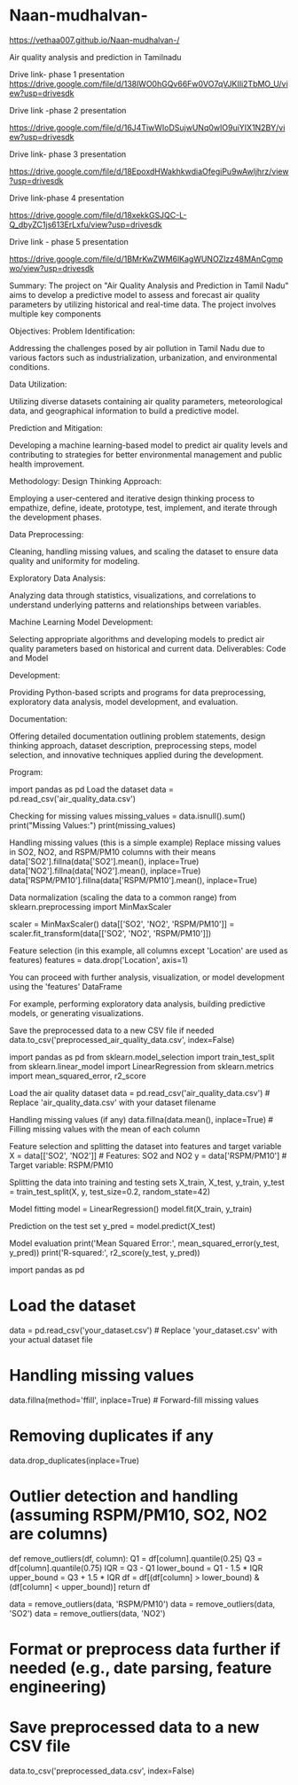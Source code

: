 # Naan-mudhalvan-

https://vethaa007.github.io/Naan-mudhalvan-/


Air quality analysis and prediction in Tamilnadu 

Drive link- phase 1 presentation
https://drive.google.com/file/d/138lWO0hGQv66Fw0VO7qVJKIIi2TbMO_U/view?usp=drivesdk

Drive link -phase 2 presentation

https://drive.google.com/file/d/16J4TiwWIoDSujwUNq0wIO9uiYIX1N2BY/view?usp=drivesdk

Drive link- phase 3 presentation

https://drive.google.com/file/d/18EpoxdHWakhkwdiaOfegiPu9wAwljhrz/view?usp=drivesdk

Drive link-phase 4 presentation

https://drive.google.com/file/d/18xekkGSJQC-L-Q_dbyZC1js613ErLxfu/view?usp=drivesdk


Drive link - phase 5 presentation 

https://drive.google.com/file/d/1BMrKwZWM6lKagWUNOZlzz48MAnCgmpwo/view?usp=drivesdk

Summary:
The project on "Air Quality Analysis and Prediction in Tamil Nadu" aims to develop a predictive model to assess and forecast air quality parameters by utilizing historical and real-time data. The project involves multiple key components

Objectives: 
Problem Identification:

Addressing the challenges posed by air pollution in Tamil Nadu due to various factors such as industrialization, urbanization, and environmental conditions.

Data Utilization:

 Utilizing diverse datasets containing air quality parameters, meteorological data, and geographical information to build a predictive model.

Prediction and Mitigation:

  Developing a machine learning-based model to predict air quality levels and contributing to strategies for better environmental management and public health improvement.

Methodology: Design Thinking Approach:

 Employing a user-centered and iterative design thinking process to empathize, define, ideate, prototype, test, implement, and iterate through the development phases.

Data Preprocessing:

 Cleaning, handling missing values, and scaling the dataset to ensure data quality and uniformity for modeling.

Exploratory Data Analysis:

 Analyzing data through statistics, visualizations, and correlations to understand underlying patterns and relationships between variables.

Machine Learning Model Development:

 Selecting appropriate algorithms and developing models to predict air quality parameters based on historical and current data.
Deliverables: Code and Model 

Development:

 Providing Python-based scripts and programs for data preprocessing, exploratory data analysis, model development, and evaluation.

Documentation:

 Offering detailed documentation outlining problem statements, design thinking approach, dataset description, preprocessing steps, model selection, and innovative techniques applied during the development.


Program:

import pandas as pd Load the dataset data = pd.read_csv('air_quality_data.csv')

Checking for missing values missing_values = data.isnull().sum() print("Missing Values:") print(missing_values)

Handling missing values (this is a simple example) Replace missing values in SO2, NO2, and RSPM/PM10 columns with their means data['SO2'].fillna(data['SO2'].mean(), inplace=True) data['NO2'].fillna(data['NO2'].mean(), inplace=True) data['RSPM/PM10'].fillna(data['RSPM/PM10'].mean(), inplace=True)

Data normalization (scaling the data to a common range) from sklearn.preprocessing import MinMaxScaler

scaler = MinMaxScaler() data[['SO2', 'NO2', 'RSPM/PM10']] = scaler.fit_transform(data[['SO2', 'NO2', 'RSPM/PM10']])

Feature selection (in this example, all columns except 'Location' are used as features) features = data.drop('Location', axis=1)

You can proceed with further analysis, visualization, or model development using the 'features' DataFrame

For example, performing exploratory data analysis, building predictive models, or generating visualizations.

Save the preprocessed data to a new CSV file if needed data.to_csv('preprocessed_air_quality_data.csv', index=False)

import pandas as pd
from sklearn.model_selection import train_test_split
from sklearn.linear_model import LinearRegression
from sklearn.metrics import mean_squared_error, r2_score

 Load the air quality dataset
data = pd.read_csv('air_quality_data.csv')  # Replace 'air_quality_data.csv' with your dataset filename

Handling missing values (if any)
data.fillna(data.mean(), inplace=True)  # Filling missing values with the mean of each column

 Feature selection and splitting the dataset into features and target variable
X = data[['SO2', 'NO2']]  # Features: SO2 and NO2
y = data['RSPM/PM10']     # Target variable: RSPM/PM10

Splitting the data into training and testing sets
X_train, X_test, y_train, y_test = train_test_split(X, y, test_size=0.2, random_state=42)

Model fitting
model = LinearRegression()
model.fit(X_train, y_train)

Prediction on the test set
y_pred = model.predict(X_test)

Model evaluation
print('Mean Squared Error:', mean_squared_error(y_test, y_pred))
print('R-squared:', r2_score(y_test, y_pred))

import pandas as pd

# Load the dataset
data = pd.read_csv('your_dataset.csv')  # Replace 'your_dataset.csv' with your actual dataset file

# Handling missing values
data.fillna(method='ffill', inplace=True)  # Forward-fill missing values

# Removing duplicates if any
data.drop_duplicates(inplace=True)

# Outlier detection and handling (assuming RSPM/PM10, SO2, NO2 are columns)
def remove_outliers(df, column):
    Q1 = df[column].quantile(0.25)
    Q3 = df[column].quantile(0.75)
    IQR = Q3 - Q1
    lower_bound = Q1 - 1.5 * IQR
    upper_bound = Q3 + 1.5 * IQR
    df = df[(df[column] > lower_bound) & (df[column] < upper_bound)]
    return df

data = remove_outliers(data, 'RSPM/PM10')
data = remove_outliers(data, 'SO2')
data = remove_outliers(data, 'NO2')

# Format or preprocess data further if needed (e.g., date parsing, feature engineering)

# Save preprocessed data to a new CSV file
data.to_csv('preprocessed_data.csv', index=False)
